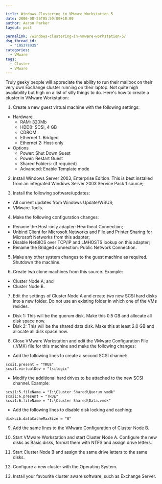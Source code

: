 ```yaml
---

title: Windows Clustering in VMware Workstation 5
date: 2006-08-25T05:50:00+10:00
author: Aaron Parker
layout: post

permalink: /windows-clustering-in-vmware-workstation-5/
dsq_thread_id:
  - "195378935"
categories:
  - VMware
tags:
  - Cluster
  - VMware
---
```

Truly geeky people will appreciate the ability to run their mailbox on their very own Exchange cluster running on their laptop. Not quite high availability but high on a list of silly things to do. Here's how to create a cluster in VMware Workstation:

1. Create a new guest virtual machine with the following settings:

* Hardware
  * RAM: 320Mb
  * HDD0: SCSI, 4 GB
  * CDROM
  * Ethernet 1: Bridged
  * Ethernet 2: Host-only
* Options
  * Power: Shut Down Guest
  * Power: Restart Guest
  * Shared Folders: (if required)
  * Advanced: Enable Template mode

2. Install Windows Server 2003, Enterprise Edition. This is best installed from an integrated Windows Server 2003 Service Pack 1 source;

3. Install the following software/updates:

* All current updates from Windows Update/WSUS;
* VMware Tools.

4. Make the following configuration changes:

* Rename the Host-only adapter: Heartbeat Connection;
* Unbind Client for Microsoft Networks and File and Printer Sharing for Microsoft Networks from this adapter;
* Disable NetBIOS over TCP/IP and LMHOSTS lookup on this adapter;
* Rename the Bridged connection: Public Network Connection.

5. Make any other system changes to the guest machine as required. Shutdown the machine.

6. Create two clone machines from this source. Example:

* Cluster Node A; and
* Cluster Node B.

7. Edit the settings of Cluster Node A and create two new SCSI hard disks into a new folder. Do not use an existing folder in which one of the VMs resides.

* Disk 1: This will be the quorum disk. Make this 0.5 GB and allocate all disk space now.
* Disk 2: This will be the shared data disk. Make this at least 2.0 GB and allocate all disk space now.

8. Close VMware Workstation and edit the VMware Configuration File (.VMX) file for this machine and make the following changes:

* Add the following lines to create a second SCSI channel:

```
scsi1.present = "TRUE"
scsi1.virtualDev = "lsilogic"
```

  * Modify the additional hard drives to be attached to the new SCSI channel. Example:

```scsi1:5.present = "TRUE"
scsi1:5.fileName = "I:\Cluster Shared\Quorum.vmdk"
scsi1:6.present = "TRUE"
scsi1:6.fileName = "I:\Cluster Shared\Data.vmdk"
```

* Add the following lines to disable disk locking and caching:

```disk.locking = "false"
diskLib.dataCacheMaxSize = "0"
```

9. Add the same lines to the VMware Configuration of Cluster Node B.

10. Start VMware Workstation and start Cluster Node A. Configure the new disks as Basic disks, format them with NTFS and assign drive letters.

11. Start Cluster Node B and assign the same drive letters to the same disks.

12. Configure a new cluster with the Operating System.

13. Install your favourite cluster aware software, such as Exchange Server.

